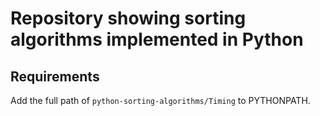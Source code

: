 Repository showing sorting algorithms implemented in Python
===

Requirements
---
Add the full path of `python-sorting-algorithms/Timing` to PYTHONPATH.